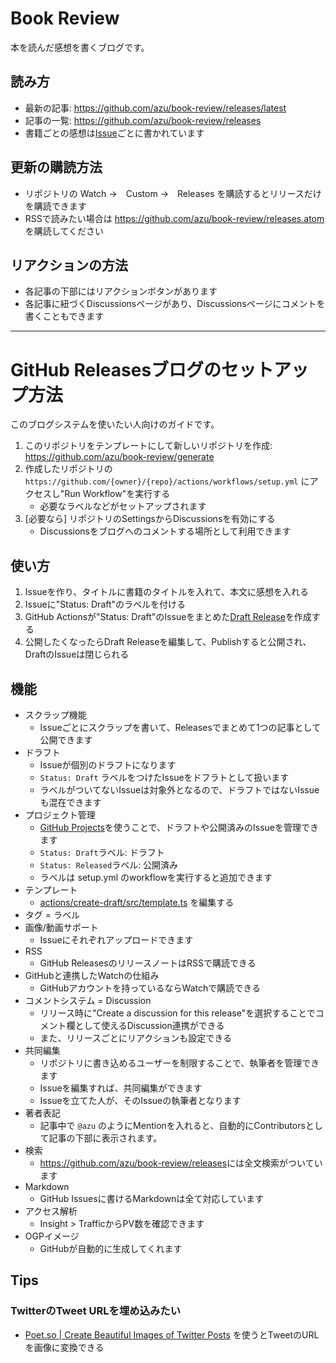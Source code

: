 # Book Review

本を読んだ感想を書くブログです。

## 読み方

- 最新の記事: <https://github.com/azu/book-review/releases/latest>
- 記事の一覧: <https://github.com/azu/book-review/releases>
- 書籍ごとの感想は[Issue](https://github.com/azu/book-review/issues?q=is%3Aissue+is%3Aclosed+label%3A%22Status%3A+Released%22)ごとに書かれています

## 更新の購読方法

- リポジトリの Watch →　Custom →　Releases を購読するとリリースだけを購読できます
- RSSで読みたい場合は <https://github.com/azu/book-review/releases.atom> を購読してください

## リアクションの方法

- 各記事の下部にはリアクションボタンがあります
- 各記事に紐づくDiscussionsページがあり、Discussionsページにコメントを書くこともできます

---

# GitHub Releasesブログのセットアップ方法

このブログシステムを使いたい人向けのガイドです。

1. このリポジトリをテンプレートにして新しいリポジトリを作成: <https://github.com/azu/book-review/generate>
2. 作成したリポジトリの `https://github.com/{owner}/{repo}/actions/workflows/setup.yml` にアクセスし"Run Workflow"を実行する
   - 必要なラベルなどがセットアップされます
3. [必要なら] リポジトリのSettingsからDiscussionsを有効にする
   - Discussionsをブログへのコメントする場所として利用できます

## 使い方

1. Issueを作り、タイトルに書籍のタイトルを入れて、本文に感想を入れる
2. Issueに"Status: Draft"のラベルを付ける
3. GitHub Actionsが"Status: Draft"のIssueをまとめた[Draft Release](https://github.com/azu/book-review/releases)を作成する
4. 公開したくなったらDraft Releaseを編集して、Publishすると公開され、DraftのIssueは閉じられる

## 機能

- スクラップ機能
  - Issueごとにスクラップを書いて、Releasesでまとめて1つの記事として公開できます
- ドラフト
  - Issueが個別のドラフトになります
  - `Status: Draft` ラベルをつけたIssueをドフラトとして扱います
  - ラベルがついてないIssueは対象外となるので、ドラフトではないIssueも混在できます
- プロジェクト管理
  - [GitHub Projects](https://docs.github.com/ja/issues/planning-and-tracking-with-projects/learning-about-projects/about-projects)を使うことで、ドラフトや公開済みのIssueを管理できます
  - `Status: Draft`ラベル: ドラフト
  - `Status: Released`ラベル: 公開済み
  - ラベルは setup.yml のworkflowを実行すると追加できます
- テンプレート
  - [actions/create-draft/src/template.ts](actions/create-draft/src/template.ts) を編集する
- タグ = ラベル
- 画像/動画サポート
  - Issueにそれぞれアップロードできます
- RSS
  - GitHub ReleasesのリリースノートはRSSで購読できる
- GitHubと連携したWatchの仕組み
  - GitHubアカウントを持っているならWatchで購読できる
- コメントシステム = Discussion
  - リリース時に"Create a discussion for this release"を選択することでコメント欄として使えるDiscussion連携ができる
  - また、リリースごとにリアクションも設定できる
- 共同編集
  - リポジトリに書き込めるユーザーを制限することで、執筆者を管理できます
  - Issueを編集すれば、共同編集ができます
  - Issueを立てた人が、そのIssueの執筆者となります
- 著者表記
  - 記事中で `@azu` のようにMentionを入れると、自動的にContributorsとして記事の下部に表示されます。
- 検索
  - <https://github.com/azu/book-review/releases>には全文検索がついています
- Markdown
  - GitHub Issuesに書けるMarkdownは全て対応しています
- アクセス解析
  - Insight > TrafficからPV数を確認できます
- OGPイメージ
  - GitHubが自動的に生成してくれます

## Tips

### TwitterのTweet URLを埋め込みたい

- [Poet.so | Create Beautiful Images of Twitter Posts](https://poet.so/) を使うとTweetのURLを画像に変換できる
